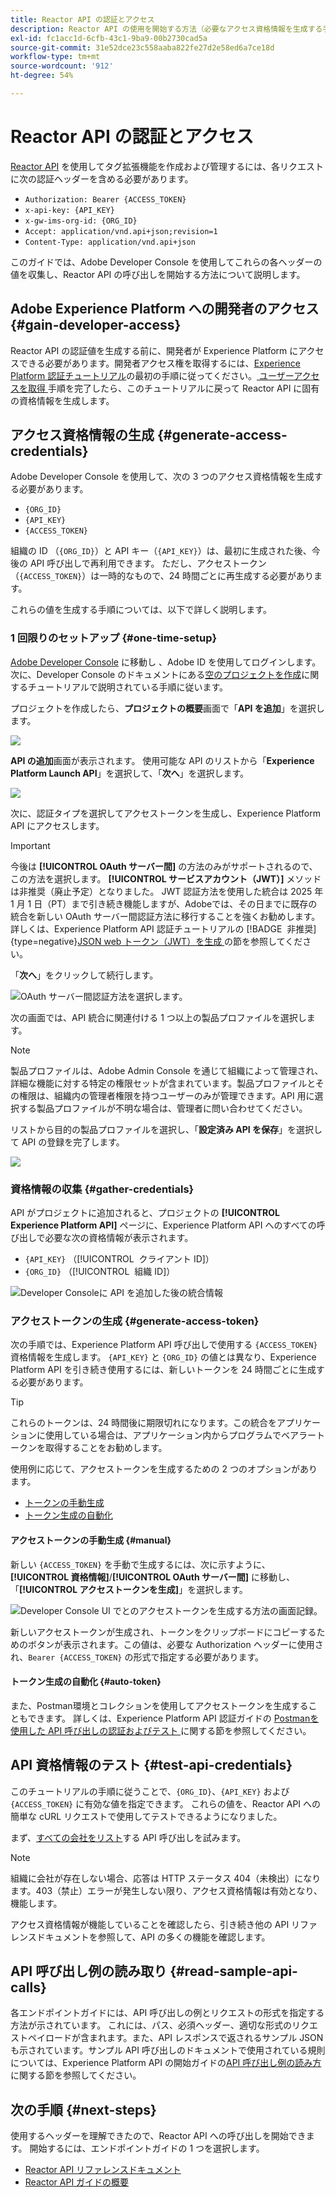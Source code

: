 ```yaml
---
title: Reactor API の認証とアクセス
description: Reactor API の使用を開始する方法（必要なアクセス資格情報を生成する手順など）について説明します。
exl-id: fc1acc1d-6cfb-43c1-9ba9-00b2730cad5a
source-git-commit: 31e52dce23c558aaba822fe27d2e58ed6a7ce18d
workflow-type: tm+mt
source-wordcount: '912'
ht-degree: 54%

---
```


# Reactor API の認証とアクセス

[Reactor API](https://developer.adobe.com/experience-platform-apis/references/reactor/) を使用してタグ拡張機能を作成および管理するには、各リクエストに次の認証ヘッダーを含める必要があります。

* `Authorization: Bearer {ACCESS_TOKEN}`
* `x-api-key: {API_KEY}`
* `x-gw-ims-org-id: {ORG_ID}`
* `Accept: application/vnd.api+json;revision=1`
* `Content-Type: application/vnd.api+json`

このガイドでは、Adobe Developer Console を使用してこれらの各ヘッダーの値を収集し、Reactor API の呼び出しを開始する方法について説明します。

## Adobe Experience Platform への開発者のアクセス {#gain-developer-access}

Reactor API の認証値を生成する前に、開発者が Experience Platform にアクセスできる必要があります。開発者アクセス権を取得するには、[Experience Platform 認証チュートリアル](/help/landing/api-authentication.md)の最初の手順に従ってください。[ ユーザーアクセスを取得 ](/help/landing/api-authentication.md#gain-user-access) 手順を完了したら、このチュートリアルに戻って Reactor API に固有の資格情報を生成します。

## アクセス資格情報の生成 {#generate-access-credentials}

Adobe Developer Console を使用して、次の 3 つのアクセス資格情報を生成する必要があります。

* `{ORG_ID}`
* `{API_KEY}`
* `{ACCESS_TOKEN}`

組織の ID （`{ORG_ID}`）と API キー（`{API_KEY}`）は、最初に生成された後、今後の API 呼び出しで再利用できます。 ただし、アクセストークン（`{ACCESS_TOKEN}`）は一時的なもので、24 時間ごとに再生成する必要があります。

これらの値を生成する手順については、以下で詳しく説明します。

### 1 回限りのセットアップ {#one-time-setup}

[Adobe Developer Console](https://www.adobe.com/go/devs_console_ui) に移動し 、Adobe ID を使用してログインします。次に、Developer Console のドキュメントにある[空のプロジェクトを作成](https://developer.adobe.com/developer-console/docs/guides/projects/projects-empty/)に関するチュートリアルで説明されている手順に従います。

プロジェクトを作成したら、**プロジェクトの概要**&#x200B;画面で「**API を追加**」を選択します。

![](../images/api/getting-started/add-api-button.png)

**API の追加**&#x200B;画面が表示されます。 使用可能な API のリストから「**Experience Platform Launch API**」を選択して、「**次へ**」を選択します。

![](../images/api/getting-started/add-launch-api.png)

次に、認証タイプを選択してアクセストークンを生成し、Experience Platform API にアクセスします。

>[!IMPORTANT]
>
>今後は **[!UICONTROL OAuth サーバー間]** の方法のみがサポートされるので、この方法を選択します。 **[!UICONTROL サービスアカウント（JWT）]** メソッドは非推奨（廃止予定）となりました。 JWT 認証方法を使用した統合は 2025 年 1 月 1 日（PT）まで引き続き機能しますが、Adobeでは、その日までに既存の統合を新しい OAuth サーバー間認証方法に移行することを強くお勧めします。 詳しくは、Experience Platform API 認証チュートリアルの [!BADGE &#x200B; 非推奨 &#x200B;]{type=negative}[JSON web トークン（JWT）を生成 ](/help/landing/api-authentication.md#jwt) の節を参照してください。

「**次へ**」をクリックして続行します。

![OAuth サーバー間認証方法を選択します。](/help/tags/images/api/getting-started/oauth-authentication-method.png)

次の画面では、API 統合に関連付ける 1 つ以上の製品プロファイルを選択します。

>[!NOTE]
>
>製品プロファイルは、Adobe Admin Console を通じて組織によって管理され、詳細な機能に対する特定の権限セットが含まれています。製品プロファイルとその権限は、組織内の管理者権限を持つユーザーのみが管理できます。API 用に選択する製品プロファイルが不明な場合は、管理者に問い合わせてください。

リストから目的の製品プロファイルを選択し、「**設定済み API を保存**」を選択して API の登録を完了します。

![](../images/api/getting-started/select-product-profile.png)

### 資格情報の収集 {#gather-credentials}

API がプロジェクトに追加されると、プロジェクトの **[!UICONTROL Experience Platform API]** ページに、Experience Platform API へのすべての呼び出しで必要な次の資格情報が表示されます。

* `{API_KEY}` （[!UICONTROL &#x200B; クライアント ID]）
* `{ORG_ID}` （[!UICONTROL &#x200B; 組織 ID]）

![Developer Consoleに API を追加した後の統合情報 ](/help/tags/images/api/getting-started/api-integration-information.png)

### アクセストークンの生成 {#generate-access-token}

次の手順では、Experience Platform API 呼び出しで使用する `{ACCESS_TOKEN}` 資格情報を生成します。 `{API_KEY}` と `{ORG_ID}` の値とは異なり、Experience Platform API を引き続き使用するには、新しいトークンを 24 時間ごとに生成する必要があります。

>[!TIP]
>
>これらのトークンは、24 時間後に期限切れになります。この統合をアプリケーションに使用している場合は、アプリケーション内からプログラムでベアラートークンを取得することをお勧めします。

使用例に応じて、アクセストークンを生成するための 2 つのオプションがあります。

* [トークンの手動生成](#manual)
* [トークン生成の自動化](#auto-token)

#### アクセストークンの手動生成 {#manual}

新しい `{ACCESS_TOKEN}` を手動で生成するには、次に示すように、**[!UICONTROL 資格情報]**/**[!UICONTROL OAuth サーバー間]** に移動し、「**[!UICONTROL アクセストークンを生成]**」を選択します。

![Developer Console UI でとのアクセストークンを生成する方法の画面記録。](/help/tags/images/api/getting-started/generate-access-token.gif)

新しいアクセストークンが生成され、トークンをクリップボードにコピーするためのボタンが表示されます。この値は、必要な Authorization ヘッダーに使用され、`Bearer {ACCESS_TOKEN}` の形式で指定する必要があります。

#### トークン生成の自動化 {#auto-token}

また、Postman環境とコレクションを使用してアクセストークンを生成することもできます。 詳しくは、Experience Platform API 認証ガイドの [Postmanを使用した API 呼び出しの認証およびテスト ](/help/landing/api-authentication.md#use-postman) に関する節を参照してください。

## API 資格情報のテスト {#test-api-credentials}

このチュートリアルの手順に従うことで、`{ORG_ID}`、`{API_KEY}` および `{ACCESS_TOKEN}` に有効な値を指定できます。 これらの値を、Reactor API への簡単な cURL リクエストで使用してテストできるようになりました。

まず、[すべての会社をリスト](./endpoints/companies.md#list)する API 呼び出しを試みます。

>[!NOTE]
>
>組織に会社が存在しない場合、応答は HTTP ステータス 404（未検出）になります。403（禁止）エラーが発生しない限り、アクセス資格情報は有効となり、機能します。

アクセス資格情報が機能していることを確認したら、引き続き他の API リファレンスドキュメントを参照して、API の多くの機能を確認します。

## API 呼び出し例の読み取り {#read-sample-api-calls}

各エンドポイントガイドには、API 呼び出しの例とリクエストの形式を指定する方法が示されています。 これには、パス、必須ヘッダー、適切な形式のリクエストペイロードが含まれます。また、API レスポンスで返されるサンプル JSON も示されています。サンプル API 呼び出しのドキュメントで使用されている規則については、Experience Platform API の開始ガイドの[API 呼び出し例の読み方](../../landing/api-guide.md#sample-api)に関する節を参照してください。

## 次の手順 {#next-steps}

使用するヘッダーを理解できたので、Reactor API への呼び出しを開始できます。 開始するには、エンドポイントガイドの 1 つを選択します。

* [Reactor API リファレンスドキュメント ](https://developer.adobe.com/experience-platform-apis/references/reactor/)
* [Reactor API ガイドの概要](/help/tags/api/overview.md)
